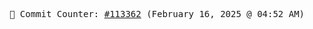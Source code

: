 <p align="center">
    <samp>
        📮 Commit Counter: <a href="https://github.com/Javascript-void0/Javascript-void0/commits/main">#113362</a> (February 16, 2025 @ 04:52 AM)
    </samp>
</p>